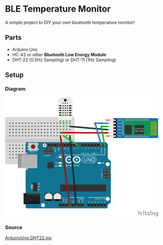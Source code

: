 # BLE Temperature Monitor

A simple project to DIY your own bluetooth temperature monitor!

## Parts

* Arduino Uno
* HC-42 or other **Bluetooth Low Energy Module**
* DHT-22 (0.5Hz Sampling) or DHT-11 (1Hz Sampling)

## Setup

### Diagram

![](ArduinoUno.DHT22.HC-42.png)

### Source

[ArduinoUno.DHT22.ino](ArduinoUno.DHT22.ino)